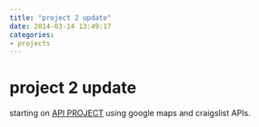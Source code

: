 ```yaml
---
title: "project 2 update"
date: 2014-03-14 13:49:17
categories:
- projects
---
```


# project 2 update 

starting on [API PROJECT](http://scfogle.github.io/project2/) using google maps and craigslist APIs.